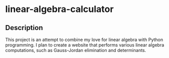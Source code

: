 # linear-algebra-calculator

## Description
This project is an attempt to combine my love for linear algebra with Python programming.
 I plan to create a website that performs various linear algebra 
computations, such as Gauss-Jordan elimination and determinants.